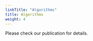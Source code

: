 ```yaml
---
linkTitle: "Algorithms"
title: Algorithms
weight: 4
---
```


Please check our publication for details.
